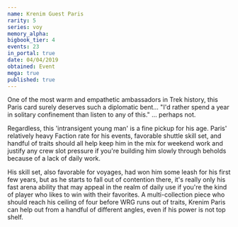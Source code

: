 ```yaml
---
name: Krenim Guest Paris
rarity: 5
series: voy
memory_alpha:
bigbook_tier: 4
events: 23
in_portal: true
date: 04/04/2019
obtained: Event
mega: true
published: true
---
```


One of the most warm and empathetic ambassadors in Trek history, this Paris card surely deserves such a diplomatic bent… "I'd rather spend a year in solitary confinement than listen to any of this." ... perhaps not.

Regardless, this 'intransigent young man' is a fine pickup for his age. Paris' relatively heavy Faction rate for his events, favorable shuttle skill set, and handful of traits should all help keep him in the mix for weekend work and justify any crew slot pressure if you're building him slowly through beholds because of a lack of daily work.

His skill set, also favorable for voyages, had won him some leash for his first few years, but as he starts to fall out of contention there, it's really only his fast arena ability that may appeal in the realm of daily use if you're the kind of player who likes to win with their favorites. A multi-collection piece who should reach his ceiling of four before WRG runs out of traits, Krenim Paris can help out from a handful of different angles, even if his power is not top shelf.
